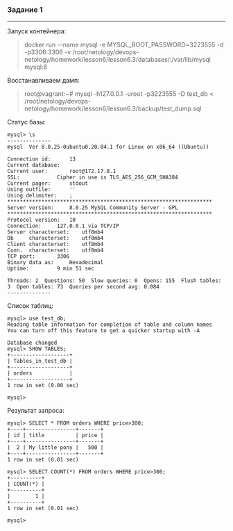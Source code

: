 ### Задание 1
***
Запуск контейнера:
> docker run --name mysql -e MYSQL_ROOT_PASSWORD=3223555 -d -p3306:3306 -v /root/netology/devops-netology/homework/lesson6/lesson6.3/databases/:/var/lib/mysql mysql:8
 
Восстанавливаем дамп:
> root@vagrant:~# mysql -h127.0.0.1 -uroot -p3223555 -D test_db < /root/netology/devops-netology/homework/lesson6/lesson6.3/backup/test_dump.sql

 Статус базы:
```buildoutcfg
mysql> \s
--------------
mysql  Ver 8.0.25-0ubuntu0.20.04.1 for Linux on x86_64 ((Ubuntu))

Connection id:		13
Current database:	
Current user:		root@172.17.0.1
SSL:			Cipher in use is TLS_AES_256_GCM_SHA384
Current pager:		stdout
Using outfile:		''
Using delimiter:	;
******************************************************************
Server version:		8.0.25 MySQL Community Server - GPL
******************************************************************
Protocol version:	10
Connection:		127.0.0.1 via TCP/IP
Server characterset:	utf8mb4
Db     characterset:	utf8mb4
Client characterset:	utf8mb4
Conn.  characterset:	utf8mb4
TCP port:		3306
Binary data as:		Hexadecimal
Uptime:			9 min 51 sec

Threads: 2  Questions: 50  Slow queries: 0  Opens: 155  Flush tables: 3  Open tables: 73  Queries per second avg: 0.084
--------------
```

Список таблиц:
```buildoutcfg
mysql> use test_db;
Reading table information for completion of table and column names
You can turn off this feature to get a quicker startup with -A

Database changed
mysql> SHOW TABLES;
+-------------------+
| Tables_in_test_db |
+-------------------+
| orders            |
+-------------------+
1 row in set (0.00 sec)

mysql> 
```

Результат запроса:
```buildoutcfg
mysql> SELECT * FROM orders WHERE price>300;
+----+----------------+-------+
| id | title          | price |
+----+----------------+-------+
|  2 | My little pony |   500 |
+----+----------------+-------+
1 row in set (0.01 sec)

mysql> SELECT COUNT(*) FROM orders WHERE price>300;
+----------+
| COUNT(*) |
+----------+
|        1 |
+----------+
1 row in set (0.01 sec)

mysql> 
```





